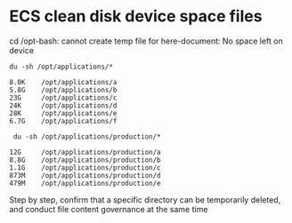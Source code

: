 # ECS clean disk device space files

cd /opt-bash: cannot create temp file for here-document: No space left on device

```shell
du -sh /opt/applications/*
```

```text
8.0K    /opt/applications/a
5.8G    /opt/applications/b
23G     /opt/applications/c
24K     /opt/applications/d
28K     /opt/applications/e
6.7G    /opt/applications/f
```

```shell
 du -sh /opt/applications/production/*
```

```text
12G     /opt/applications/production/a
8.8G    /opt/applications/production/b
1.1G    /opt/applications/production/c
873M    /opt/applications/production/d
479M    /opt/applications/production/e
```

Step by step, confirm that a specific directory can be temporarily deleted, and conduct file content governance at the same time
